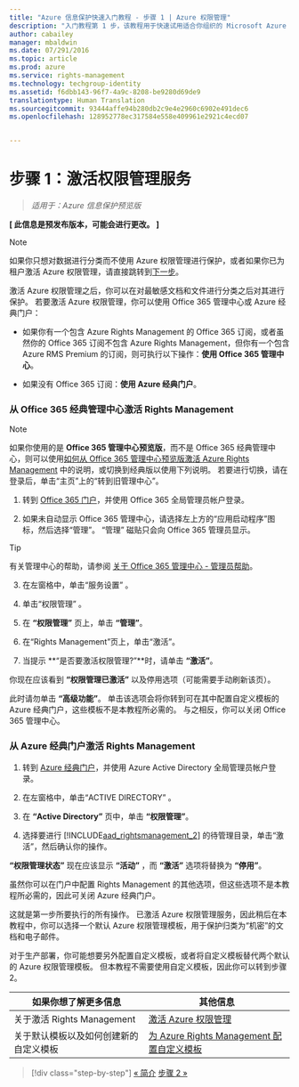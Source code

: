 ```yaml
---
title: "Azure 信息保护快速入门教程 - 步骤 1 | Azure 权限管理"
description: "入门教程第 1 步，该教程用于快速试用适合你组织的 Microsoft Azure 信息保护，共 4 个步骤，所需时间大概 10 分钟。"
author: cabailey
manager: mbaldwin
ms.date: 07/291/2016
ms.topic: article
ms.prod: azure
ms.service: rights-management
ms.technology: techgroup-identity
ms.assetid: f6dbb143-96f7-4a9c-8208-be9280d69de9
translationtype: Human Translation
ms.sourcegitcommit: 93444affe94b280db2c9e4e2960c6902e491dec6
ms.openlocfilehash: 128952778ec317584e558e409961e2921c4ecd07


---
```


# 步骤 1：激活权限管理服务
 
>*适用于：Azure 信息保护预览版*

**[ 此信息是预发布版本，可能会进行更改。 ]**

> [!NOTE]
>如果你只想对数据进行分类而不使用 Azure 权限管理进行保护，或者如果你已为租户激活 Azure 权限管理，请直接跳转到[下一步](infoprotect-tutorial-step2.md)。 

激活 Azure 权限管理之后，你可以在对最敏感文档和文件进行分类之后对其进行保护。 若要激活 Azure 权限管理，你可以使用 Office 365 管理中心或 Azure 经典门户：

-   如果你有一个包含 Azure Rights Management 的 Office 365 订阅，或者虽然你的 Office 365 订阅不包含 Azure Rights Management，但你有一个包含 Azure RMS Premium 的订阅，则可执行以下操作：**使用 Office 365 管理中心**。

-   如果没有 Office 365 订阅：**使用 Azure 经典门户**。

### 从 Office 365 经典管理中心激活 Rights Management

> [!NOTE]
> 如果你使用的是 **Office 365 管理中心预览版**，而不是 Office 365 经典管理中心，则可以使用[如何从 Office 365 管理中心预览版激活 Azure Rights Management](../deploy-use/activate-office365-preview.md) 中的说明，或切换到经典版以使用下列说明。 若要进行切换，请在登录后，单击“主页”上的“转到旧管理中心”。

1.  转到 [Office 365 门户](https://portal.office.com/)，并使用 Office 365 全局管理员帐户登录。

2.  如果未自动显示 Office 365 管理中心，请选择左上方的“应用启动程序”图标，然后选择“管理”。 “管理”  磁贴只会向 Office 365 管理员显示。

  > [!TIP]
  > 有关管理中心的帮助，请参阅 [关于 Office 365 管理中心 - 管理员帮助](https://support.office.com/article/About-the-Office-365-admin-center-Admin-Help-58537702-d421-4d02-8141-e128e3703547)。

3.  在左窗格中，单击“服务设置” 。

4.  单击“权限管理” 。

5.  在 **“权限管理”** 页上，单击 **“管理”**。

6.  在“Rights Management”页上，单击“激活”。

7.  当提示 **“是否要激活权限管理?”**时，请单击 **“激活”**。

你现在应该看到 **“权限管理已激活”** 以及停用选项（可能需要手动刷新该页）。

此时请勿单击 **“高级功能”**。 单击该选项会将你转到可在其中配置自定义模板的 Azure 经典门户，这些模板不是本教程所必需的。 与之相反，你可以关闭 Office 365 管理中心。

### 从 Azure 经典门户激活 Rights Management

1.  转到 [Azure 经典门户](http://go.microsoft.com/fwlink/p/?LinkID=275081)，并使用 Azure Active Directory 全局管理员帐户登录。

2.  在左窗格中，单击“ACTIVE DIRECTORY” 。

3.  在 **“Active Directory”** 页中，单击 **“权限管理”**。

4.  选择要进行 [!INCLUDE[aad_rightsmanagement_2](../includes/aad_rightsmanagement_2_md.md)] 的待管理目录，单击“激活”，然后确认你的操作。

**“权限管理状态”** 现在应该显示 **“活动”** ，而 **“激活”** 选项将替换为 **“停用”**。

虽然你可以在门户中配置 Rights Management 的其他选项，但这些选项不是本教程所必需的，因此可关闭 Azure 经典门户。

这就是第一步所要执行的所有操作。 已激活 Azure 权限管理服务，因此稍后在本教程中，你可以选择一个默认 Azure 权限管理模板，用于保护归类为“机密”的文档和电子邮件。

对于生产部署，你可能想要另外配置自定义模板，或者将自定义模板替代两个默认的 Azure 权限管理模板。 但本教程不需要使用自定义模板，因此你可以转到步骤 2。

|如果你想了解更多信息|其他信息|
|--------------------------------|--------------------------|
|关于激活 Rights Management|[激活 Azure 权限管理](../deploy-use/activate-service.md)|
|关于默认模板以及如何创建新的自定义模板|[为 Azure Rights Management 配置自定义模板](../deploy-use/configure-custom-templates.md)|

>[!div class="step-by-step"]
[&#171; 简介](infoprotect-quick-start-tutorial.md)
[步骤 2 &#187;](infoprotect-tutorial-step2.md)



<!--HONumber=Jul16_HO5-->


